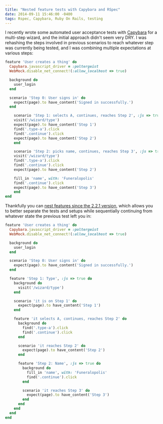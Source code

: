 ```yaml
---
title: "Nested feature tests with Capybara and RSpec"
date: 2014-09-11 15:46:00 -0400
tags: Rspec, Capybara, Ruby On Rails, testing
---
```


I recently wrote some automated user acceptance tests with [Capybara](https://github.com/jnicklas/capybara) for a multi-step wizard, and the initial approach didn't seem very DRY. I was rehashing the steps involved in previous scenarios to reach whatever step was currently being tested, and I was combining multiple expectations at various steps:

``` ruby
feature 'User creates a thing' do
  Capybara.javascript_driver = :poltergeist
  WebMock.disable_net_connect!(:allow_localhost => true)

  background do
    user_login
  end

  scenario 'Step 0: User signs in' do
    expect(page).to have_content('Signed in successfully.')
  end

	scenario 'Step 1: selects A, continues, reaches Step 2', :js => true do
    visit('/wizard/type')
    expect(page).to have_content('Step 1')
    find('.type-a').click
    find('.continue').click
    expect(page).to have_content('Step 2')
	end

	scenario 'Step 2: picks name, continues, reaches Step 3', :js => true do
    visit('/wizard/type')
    find('.type-a').click
    find('.continue').click
    expect(page).to have_content('Step 2')

    fill_in 'name', with: 'Funeralopolis'
    find('.continue').click
    expect(page).to have_content('Step 3')
	end
end
```

Thankfully you can [nest features since the 2.2.1 version](https://github.com/jnicklas/capybara/commit/61524b0fd32a1fb55b82853bdc4a0293e9fcdef0), which allows you to better separate the tests and setups while sequentially continuing from whatever state the previous test left you in:

``` ruby
feature 'User creates a thing' do
  Capybara.javascript_driver = :poltergeist
  WebMock.disable_net_connect!(:allow_localhost => true)

  background do
    user_login
  end

  scenario 'Step 0: User signs in' do
    expect(page).to have_content('Signed in successfully.')
  end

  feature 'Step 1: Type', :js => true do
    background do
      visit('/wizard/type')
    end

    scenario 'it is on Step 1' do
      expect(page).to have_content('Step 1')
    end

    feature 'it selects A, continues, reaches Step 2' do
      background do
        find('.type-a').click
        find('.continue').click
      end

      scenario 'it reaches Step 2' do
        expect(page).to have_content('Step 2')
      end

      feature 'Step 2: Name', :js => true do
        background do
          fill_in 'name', with: 'Funeralopolis'
          find('.continue').click
        end

        scenario 'it reaches Step 3' do
          expect(page).to have_content('Step 3')
        end
      end
    end
  end
end
```
